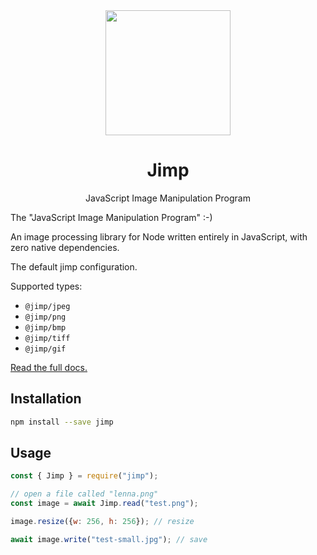 <div align="center">
  <img width="200" height="200"
    src="https://s3.amazonaws.com/pix.iemoji.com/images/emoji/apple/ios-11/256/crayon.png">
  <h1>Jimp</h1>
  <p>JavaScript Image Manipulation Program</p>
</div>

The "JavaScript Image Manipulation Program" :-)

An image processing library for Node written entirely in JavaScript, with zero native dependencies.

The default jimp configuration.

Supported types:

- `@jimp/jpeg`
- `@jimp/png`
- `@jimp/bmp`
- `@jimp/tiff`
- `@jimp/gif`

[Read the full docs.](http://jimp-dev.github.io/jimp/)

## Installation

```bash
npm install --save jimp
```

## Usage

```js
const { Jimp } = require("jimp");

// open a file called "lenna.png"
const image = await Jimp.read("test.png");

image.resize({w: 256, h: 256}); // resize

await image.write("test-small.jpg"); // save
```
